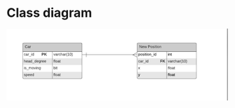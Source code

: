 # Class diagram

 ![alt text](https://github.com/banmanh482/Cars-park/blob/main/Assets/Class%20diagram.png)

